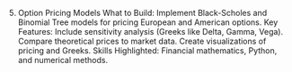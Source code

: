 5. Option Pricing Models
What to Build: Implement Black-Scholes and Binomial Tree models for pricing European and American options.
Key Features:
Include sensitivity analysis (Greeks like Delta, Gamma, Vega).
Compare theoretical prices to market data.
Create visualizations of pricing and Greeks.
Skills Highlighted: Financial mathematics, Python, and numerical methods.